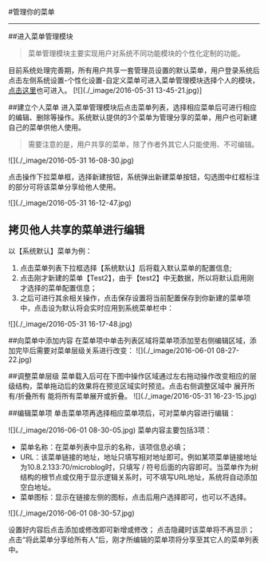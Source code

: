 #管理你的菜单
***

##进入菜单管理模块
>菜单管理模块主要实现用户对系统不同功能模块的个性化定制的功能。

目前系统处理完善期，所有用户共享一套管理员设置的默认菜单，用户登录系统后点击左侧系统设置-个性化设置-自定义菜单可进入菜单管理模块选择个人的模块，[点击这里](http://10.8.2.133:70/settings/menu)也可进入。
[![](./_image/2016-05-31 13-45-21.jpg)]

##建立个人菜单
进入菜单管理模块后点击菜单列表，选择相应菜单后可进行相应的编辑、删除等操作。系统默认提供的3个菜单为管理分享的菜单，用户也可新建自己的菜单供他人使用。
>需要注意的是，用户共享的菜单，除了作者外其它人只能使用、不可编辑。

![](./_image/2016-05-31 16-08-30.jpg)

点击操作下拉菜单框，选择新建按钮，系统弹出新建菜单按钮，勾选图中红框标注的部分可将该菜单分享给他人使用。

![](./_image/2016-05-31 16-12-47.jpg)

## 拷贝他人共享的菜单进行编辑
以【系统默认】菜单为例：

1. 点击菜单列表下拉框选择【系统默认】后将载入默认菜单的配置信息; 
2. 点击刚才新建的菜单【Test2】，由于【test2】中无数据，所以将默认启用刚才选择的菜单配置信息；
3. 之后可进行其余相关操作，点击保存设置将当前配置保存到你新建的菜单项中，点击设为默认将会实时应用到系统菜单栏中：

![](./_image/2016-05-31 16-17-48.jpg)

##向菜单中添加内容
在菜单项中单击列表区域将菜单项添加至右侧编辑区域，添加完毕后需要对菜单层级关系进行改变：
![](./_image/2016-06-01 08-27-22.jpg)

##调整菜单层级
菜单载入后可在下图中操作区域通过左右拖动操作改变相应的层级结构，菜单拖动后的效果将在预览区域实时预览。点击右侧调整区域中 展开所有/折叠所有 能将所有菜单展开或折叠。
![](./_image/2016-05-31 16-23-15.jpg)

##编辑菜单项
单击菜单项再选择相应菜单项后，可对菜单内容进行编辑：

![](./_image/2016-06-01 08-30-05.jpg)
菜单内容主要包括3项：

+ 菜单名称：在菜单列表中显示的名称，该项信息必填；
+ URL：该菜单链接的地址，地址只填写相对地址即可。例如某项菜单链接地址为10.8.2.133:70/microblog时，只填写 / 符号后面的内容即可。当菜单作为树结构的根节点或仅用于显示逻辑关系时，可不填写URL地址，系统将自动添加空白地址。
+ 菜单图标：显示在链接左侧的图标，点击后用户选择即可，也可以不选择。

![](./_image/2016-06-01 08-30-57.jpg)

设置好内容后点击添加或修改即可新增或修改；
点击隐藏时该菜单将不再显示；
点击“将此菜单分享给所有人”后，刚才所编辑的菜单项将分享至其它人的菜单列表中。


